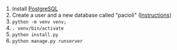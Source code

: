 
1. Install [PostgreSQL](http://www.postgresql.org/)
2. Create a user and a new database called "pacioli" ([Instructions](http://killtheyak.com/use-postgresql-with-django-flask/))
3. <code>python -m venv venv;</code>
4. <code>. venv/bin/activate</code>
5. <code>python install.py</code>
6. <code>python manage.py runserver</code>